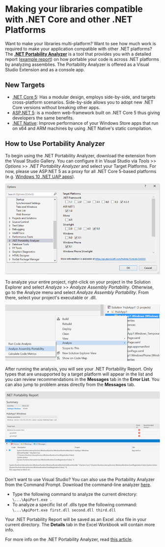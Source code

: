 # Making your libraries compatible with .NET Core and other .NET Platforms

Want to make your libraries multi-platform? Want to see how much work is required to make your application compatible with other .NET platforms? The [**.NET Portability Analyzer**](https://visualstudiogallery.msdn.microsoft.com/1177943e-cfb7-4822-a8a6-e56c7905292b) is a tool that provides you with a detailed report ([example report](http://dotnet.github.io/port-to-core/Moq4_ApiPortabilityAnalysis.htm)) on how portable your code is across .NET platforms by analyzing assemblies. The Portability Analyzer is offered as a Visual Studio Extension and as a console app.

## New Targets

- [.NET Core 5](https://www.dotnetfoundation.org/netcore5): Has a modular design, employs side-by-side, and targets cross-platform scenarios. Side-by-side allows you to adopt new .NET Core versions without breaking other apps.
- [ASP.NET 5](https://www.dotnetfoundation.org/aspnet-5): is a modern web-framework built on .NET Core 5 thus giving developers the same benefits.
- [.NET Native](http://blogs.msdn.com/b/dotnet/archive/2014/04/24/dotnetnative-performance.aspx): Improve performance of your Windows Store apps that run on x64 and ARM machines by using .NET Native's static compilation.

## How to Use Portability Analyzer

To begin using the .NET Portability Analyzer, download the extension from the Visual Studio Gallery. You can configure it in Visual Studio via  *Tools* >> *Options* >> *.NET Portability Analyzer* and select your Target Platforms. For now, please use ASP.NET 5 as a proxy for all .NET Core 5-based platforms (e.g. [Windows 10 .NET UAP apps](http://blogs.windows.com/buildingapps/2015/03/02/a-first-look-at-the-windows-10-universal-app-platform/)). 

![](images/portability_screenshot.png)

To analyze your entire project, right-click on your project in the Solution Explorer and select *Analyze* >> *Analyze Assembly Portability*. Otherwise, go to the Analyze menu and select *Analyze Assembly Portability*. From there, select your project's executable or .dll.

![](images/portability_solution_explorer.png)

After running the analysis, you will see your .NET Portability Report. Only types that are unsupported by a target platform will appear in the list and you can review recommendations in the **Messages** tab in the **Error List**. You can also jump to problem areas directly from the **Messages** tab.

![](images/portability_report.png)

Don't want to use Visual Studio? You can also use the Portability Analyzer from the Command Prompt. Download the command-line analyzer [here](http://www.microsoft.com/en-us/download/details.aspx?id=42678).

- Type the following command to analyze the current directory: ```\...\ApiPort.exe .  ```
- To analyze a specific list of .dlls type the following command: ```\...\ApiPort.exe first.dll second.dll third.dll ``` 

Your .NET Portability Report will be saved as an Excel .xlsx file in your current directory. The **Details** tab in the Excel Workbook will contain more info.

For more info on the .NET Portability Analyzer, read [this article](http://blogs.msdn.com/b/dotnet/archive/2014/08/06/leveraging-existing-code-across-net-platforms.aspx). 
